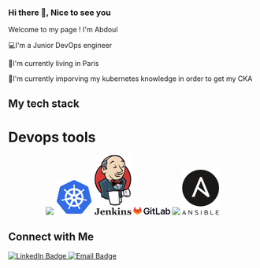 ### Hi there 👋, Nice to see you 

Welcome to my page !
I'm Abdoul 

:computer:I'm a Junior DevOps engineer 

:round_pushpin:I'm currently living in Paris

:seedling:I'm currently imporving my kubernetes knowledge in order to get my CKA 

## My tech stack 

# Devops tools 
<div align="center">
  <img width="75" src="https://raw.githubusercontent.com/gilbarbara/logos/master/logos/docker.svg"/>
  <img width="75" src="https://raw.githubusercontent.com/gilbarbara/logos/master/logos/kubernetes.svg"/>
  <img width="75" src="https://raw.githubusercontent.com/gilbarbara/logos/master/logos/jenkins.svg"/>
  <img width="75" src="https://raw.githubusercontent.com/gilbarbara/logos/master/logos/gitlab.svg"/>
  <img width="75" src="https://raw.githubusercontent.com/gilbarbara/logos/master/logos/terraform.svg"/>
  <img width="75" src="https://raw.githubusercontent.com/gilbarbara/logos/master/logos/ansible.svg"/>


</div>


## Connect with Me

<div id="badges">
  <a href="https://www.linkedin.com/in/aafall/">
    <img src="https://img.shields.io/badge/LinkedIn-blue?style=for-the-badge&logo=linkedin&logoColor=white" alt="LinkedIn Badge"/>
  </a>
  <a href="mailto:abdoul@gmail.com">
    <img src="https://img.shields.io/badge/Email-red?style=for-the-badge&logo=email&logoColor=white" alt="Email Badge"/>
  </a>
</div>
<!--
**AbdoulAFall/AbdoulAFall** is a ✨ _special_ ✨ repository because its `README.md` (this file) appears on your GitHub profile.

Here are some ideas to get you started:

- 🔭 I’m currently working on ...
- 🌱 I’m currently learning ...
- 👯 I’m looking to collaborate on ...
- 🤔 I’m looking for help with ...
- 💬 Ask me about ...
- 📫 How to reach me: ...
- 😄 Pronouns: ...
- ⚡ Fun fact: ...
-->
